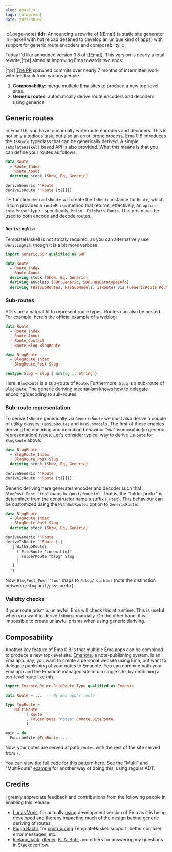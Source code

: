 ```yaml
---
slug: ema-0.8
tags: [blog/ema]
date: 2022-08-07
---
```


:::{.page-note}
**tldr**: Announcing a rewrite of [[Ema]] (a static site generator in Haskell with hot reload destined to develop an unique kind of apps) with support for generic route encoders and composability.
:::

Today I'd like announce version 0.8 of [[Ema]]. This version is nearly a total rewrite,[^pr] aimed at improving Ema towards two ends:

[^pr] [The PR](https://github.com/EmaApps/ema-template/pull/22) spawned commits over nearly 7 months of intermitten work with feedback from various people.

1. **Composability**: merge multiple Ema sites to produce a new top-level sites.
2. **Generic routes**: automatically derive route encoders and decoders using generics 

## Generic routes

In Ema 0.6, you have to manually write route encoders and decoders. This is not only a tedious task, but also an error-prone process. Ema 0.8 introduces the `IsRoute` typeclass that can be generically derived. A simple `TemplateHaskell` based API is also provided. What this means is that you can define your routes as follows:

```haskell
data Route 
  = Route_Index
  | Route_About
  deriving stock (Show, Eq, Generic)

deriveGeneric ''Route 
deriveIsRoute ''Route [t|[]|]
```

TH function `deriveIsRoute` will create the `IsRoute` instance for `Route`, which in turn provides a `routePrism` method that returns, effectively, an `optics-core` `Prism'` type--specifically, `Prism' FilePath Route`. This prism can be used to both encode and decode routes.

### `DerivingVia`

TemplateHaskell is not strictly required, as you can alternatively use `DerivingVia`, though it is a bit more verbose:

```haskell
import Generic.SOP qualified as SOP

data Route 
  = Route_Index
  | Route_About
  deriving stock (Show, Eq, Generic)
  deriving anyclass (SOP.Generic, SOP.HasDatatypeInfo)
  deriving (HasSubRoutes, HasSubModels, IsRoute) via (GenericRoute Route '[])
```

### Sub-routes

ADTs are a natural fit to represent route types. Routes can also be nested. For example, here's the official example of a weblog:

```haskell
data Route
  = Route_Index
  | Route_About
  | Route_Contact
  | Route_Blog BlogRoute

data BlogRoute
  = BlogRoute_Index
  | BlogRoute_Post Slug

newtype Slug = Slug { unSlug :: String }
```

Here, `BlogRoute` is a sub-route of `Route`. Furthermore, `Slug` is a sub-route of `BlogRoute`. The generic deriving mechanism knows how to delegate encoding/decoding to sub-routes.

### Sub-route representation

To derive `IsRoute` generically via `GenericRoute` we must also derive a couple of utility classes: `HasSubRoutes` and `HasSubModels`. The first of these enables deriving the encoding and decoding behaviour "via" isomorphic (in generic representation) types. Let's consider typical way to derive `IsRoute` for `BlogRoute` above:

```haskell
data BlogRoute
  = BlogRoute_Index
  | BlogRoute_Post Slug
  deriving stock (Show, Eq, Generic)

deriveGeneric ''Route 
deriveIsRoute ''Route [t|[]|]
```

Generic deriving here generates encoder and decoder such that `BlogPost_Post "foo"` maps to `/post/foo.html`. That is, the "folder prefix" is determined from the constructor name's suffix (`_Post`). This behaviour can be customized using the `WithSubRoutes` option to `GenericRoute`:

```haskell
data BlogRoute
  = BlogRoute_Index
  | BlogRoute_Post Slug
  deriving stock (Show, Eq, Generic)

deriveGeneric ''Route 
deriveIsRoute ''Route [t|
  '[ WithSubRoutes 
     [ FileRoute "index.html"
     , FolderRoute "blog" Slug
     ]
   ]
  |]
```

Now, `BlogPost_Post "foo"` maps to `/blog/foo.html` (note the distinction between `/blog` and `/post` prefix). 

### Validity checks

If your route prism is unlawful, Ema will check this at runtime. This is useful when you want to derive `IsRoute` manually. On the other hand, it is impossible to create unlawful prisms when using generic deriving.

## Composability

Another key feature of Ema 0.8 is that multiple Ema apps can be combined to produce a new top-level site. [Emanote](https://emanote.srid.ca/), a note-publishing system, is an Ema app. Say, you want to create a personal website using Ema, but want to delegate publishing of your notes to Emanote. You can combine both your Ema app and the Emanote managed site into a single site, by definining a top-level route like this:

```haskell
import Emanote.Route.SiteRoute.Type qualified as Emanote

data Route = ...  -- My Ema app's route

type TopRoute =
    MultiRoute 
        '[ Route 
         , FolderRoute "notes" Emnote.SiteRoute
         ]

main = do 
  Ema.runSite @TopRoute ...
```

Now, your notes are served at path `/notes` with the rest of the site served from `/`.

You can view the full code for this pattern [here](https://github.com/srid/emanima/pull/2). See the "Multi" and "MultiRoute" [example](https://github.com/EmaApps/ema/tree/master/src/Ema/Example) for another way of doing this, using regular ADT.

## Credits

I greatly appreciate feedback and contributions from the following people in enabling this release:

- [Lucas Vreis](https://github.com/lucasvreis), for actually [using](https://github.com/lucasvreis/abacateiro) development version of Ema as it is being developed and thereby impacting much of the design behind generic deriving of routes.
- [Riuga Bachi](https://github.com/RiugaBachi), for [contributing](https://github.com/EmaApps/ema/pulls?q=author%3ARiugaBachi+) TemplateHaskell support, better compiler error messages, etc.
- [Iceland_jack](https://stackoverflow.com/users/165806/iceland-jack), [dfeuer](https://stackoverflow.com/users/1477667/dfeuer), [K. A. Buhr](https://stackoverflow.com/users/7203016/k-a-buhr) and others for answering my questions in Stackoverflow.
